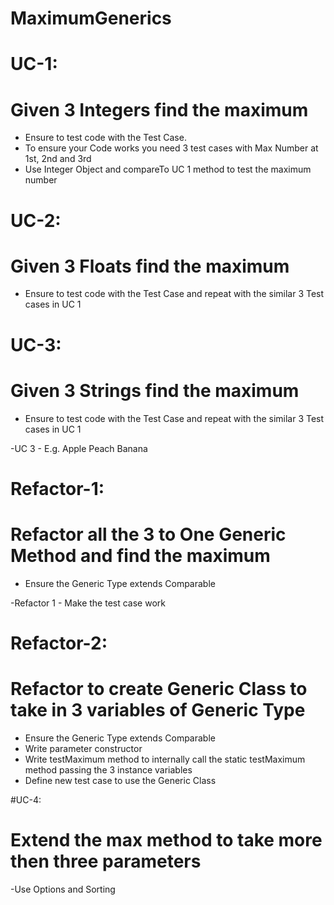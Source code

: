 # MaximumGenerics

# UC-1:<br>

# Given 3 Integers find the maximum<br>

- Ensure to test code with the Test Case.<br>
- To ensure your Code works you need 3
test cases with Max Number at 1st, 2nd
and 3rd<br>
- Use Integer Object and compareTo
UC 1 method to test the maximum number<br>

# UC-2:<br>
# Given 3 Floats find the maximum<br>

- Ensure to test code with the Test Case and
repeat with the similar 3 Test cases in UC 1<br>

# UC-3:<br>

# Given 3 Strings find the maximum

- Ensure to test code with the Test
Case and repeat with the similar 3
Test cases in UC 1<br>

-UC 3 - E.g. Apple Peach Banana<br>

# Refactor-1:<br>
# Refactor all the 3 to One Generic Method and find the maximum<br>

- Ensure the Generic Type extends
Comparable<br>

-Refactor 1 - Make the test case work<br>

# Refactor-2:<br>
# Refactor to create Generic Class to take in 3 variables of Generic Type<br>

- Ensure the Generic Type extends Comparable<br>
- Write parameter constructor<br>
- Write testMaximum method to internally call the static testMaximum method passing the 3 instance variables<br>
- Define new test case to use the Generic Class<br>

#UC-4:
# Extend the max method to take more then three parameters
-Use Options and Sorting
